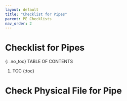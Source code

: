 ```yaml
---
layout: default
title: "Checklist for Pipes"
parent: PE Checklists
nav_order: 2
---
```


# Checklist for Pipes
{: .no_toc}
TABLE OF CONTENTS 
1. TOC
{:toc}  


# Check Physical File for Pipe



